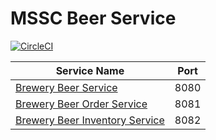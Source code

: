 # MSSC Beer Service

[![CircleCI](https://circleci.com/gh/thongchaiSH/mssc-beer-service.svg?style=svg)](https://circleci.com/gh/thongchaiSH/mssc-beer-service)

|Service Name|Port|
|---|---|
|[Brewery Beer Service](https://github.com/thongchaiSH/mssc-beer-service)|8080|
|[Brewery Beer Order Service](https://github.com/thongchaiSH/mssc-beer-order-service)|8081|
|[Brewery Beer Inventory Service](https://github.com/thongchaiSH/mssc-beer-inventory-service)|8082